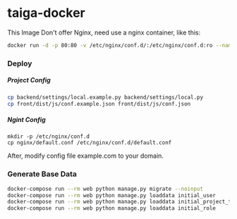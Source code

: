# taiga-docker

This Image Don't offer Nginx, need use a nginx container, like this:

``` bash
docker run -d -p 80:80 -v /etc/nginx/conf.d/:/etc/nginx/conf.d:ro --name nginx --link taigadocker_web_1:io.taiga.api --volumes-from taigadocker_web_1  dockerfile/nginx
```

### Deploy

##### Project Config
``` bash
cp backend/settings/local.example.py backend/settings/local.py
cp front/dist/js/conf.example.json front/dist/js/conf.json
```

##### Ngint Config
```
mkdir -p /etc/nginx/conf.d
cp nginx/default.conf /etc/nginx/conf.d/default.conf
```

After, modify config file example.com to your domain.

### Generate Base Data
``` bash
docker-compose run --rm web python manage.py migrate --noinput
docker-compose run --rm web python manage.py loaddata initial_user
docker-compose run --rm web python manage.py loaddata initial_project_templates
docker-compose run --rm web python manage.py loaddata initial_role
```
